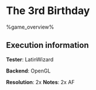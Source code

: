 # The 3rd Birthday 

%game_overview%

## Execution information

**Tester**: LatinWizard

**Backend**: OpenGL

**Resolution**: 2x
**Notes**: 2x AF